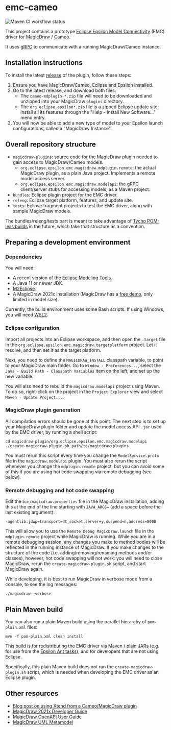 # emc-cameo

![Maven CI workflow status](https://github.com/epsilonlabs/emc-cameo/actions/workflows/maven.yml/badge.svg)

This project contains a prototype [Eclipse Epsilon Model Connectivity](https://www.eclipse.org/epsilon/doc/emc/) (EMC) driver for [MagicDraw](https://magicdraw.com) / [Cameo](https://www.3ds.com/products-services/catia/products/no-magic/cameo-enterprise-architecture/).

It uses [gRPC](https://grpc.io) to communicate with a running MagicDraw/Cameo instance.

## Installation instructions

To install the latest [release](https://github.com/epsilonlabs/emc-cameo/releases) of the plugin, follow these steps:

1. Ensure you have MagicDraw/Cameo, Eclipse and Epsilon installed.
1. Go to the latest release, and download both files:
   * The `cameo-mdplugin-*.zip` file will need to be downloaded and unzipped into your MagicDraw `plugins` directory.
   * The `org.eclipse.epsilon*.zip` file is a zipped Eclipse update site: install all its features through the "Help - Install New Software..." menu entry.
1. You will now be able to add a new type of model to your Epsilon launch configurations, called a "MagicDraw Instance".

## Overall repository structure

* `magicdraw-plugins`: source code for the MagicDraw plugin needed to gain access to MagicDraw/Cameo models.
  * `org.eclipse.epsilon.emc.magicdraw.mdplugin.remote`: the actual MagicDraw plugin, as a plain Java project. Implements a remote model access server.
  * `org.eclipse.epsilon.emc.magicdraw.modelapi`: the gRPC client/server stubs for accessing models, as a Maven project.
* `bundles`: Eclipse plugin project for the EMC driver.
* `releng`: Eclipse target platform, features, and update site.
* `tests`: Eclipse fragment projects to test the EMC driver, along with sample MagicDraw models.

The bundles/releng/tests part is meant to take advantage of [Tycho POM-less builds](https://wiki.eclipse.org/Tycho/pomless) in the future, which take that structure as a convention.

## Preparing a development environment

### Dependencies

You will need:

* A recent version of the [Eclipse Modeling Tools](https://www.eclipse.org/downloads/).
* A Java 11 or newer JDK.
* [M2Eclipse](https://www.eclipse.org/m2e/).
* A MagicDraw 2021x installation (MagicDraw has a [free demo](https://www.magicdraw.com/download/magicdraw), only limited in model size).

Currently, the build environment uses some Bash scripts.
If using Windows, you will need [WSL2](https://docs.microsoft.com/en-us/windows/wsl/install).

### Eclipse configuration

Import all projects into an Eclipse workspace, and then open the `.target` file in the `org.eclipse.epsilon.emc.magicdraw.targetplatform` project.
Let it resolve, and then set it as the target platform.

Next, you need to define the `MAGICDRAW_INSTALL` classpath variable, to point to your MagicDraw main folder.
Go to `Window - Preferences...`, select the `Java - Build Path - Classpath Variables` item on the left, and set up the new variable.

You will also need to rebuild the `magicdraw.modelapi` project using Maven.
To do so, right-click on the project in the `Project Explorer` view and select `Maven - Update Project...`.

### MagicDraw plugin generation

All compilation errors should be gone at this point.
The next step is to set up your MagicDraw plugin folder and update the model access API `.jar` used by the EMC driver, by running a shell script:

```shell
cd magicdraw-plugin/org.eclipse.epsilon.emc.magicdraw.modelapi
./create-magicdraw-plugin.sh path/to/magicdraw/plugins
```

You must rerun this script every time you change the `ModelService.proto` file in the `magicdraw.modelapi` plugin.
You must also rerun the script whenever you change the `mdplugin.remote` project, but you can avoid some of this if you are using hot code swapping via remote debugging (see below).

### Remote debugging and hot code swapping

Edit the `bin/magicdraw.properties` file in the MagicDraw installation, adding this at the end of the line starting with `JAVA_ARGS=` (add a space before the last existing argument):

```text
-agentlib:jdwp=transport=dt_socket,server=y,suspend=n,address=8000
```

This will allow you to use the `Remote Debug MagicDraw.launch` file in the `mdplugin.remote` project while MagicDraw is running.
While you are in a remote debugging session, any changes you make to method bodies will be reflected in the running instance of MagicDraw.
If you make changes to the structure of the code (i.e. adding/removing/renaming methods and/or classes), however, hot code swapping will not work: you will need to close MagicDraw, rerun the `create-magicdraw-plugin.sh` script, and start MagicDraw again.

While developing, it is best to run MagicDraw in verbose mode from a console, to see the log messages:

```shell
./magicdraw -verbose
```

## Plain Maven build

You can also run a plain Maven build using the parallel hierarchy of `pom-plain.xml` files:

```shell
mvn -f pom-plain.xml clean install
```

This build is for redistributing the EMC driver via Maven / plain JARs (e.g. for use from the [Epsilon Ant tasks](https://www.eclipse.org/epsilon/doc/workflow/)), and for developers that are not using Eclipse.

Specifically, this plain Maven build does not run the `create-magicdraw-plugin.sh` script, which is needed when developing the EMC driver as an Eclipse plugin.

## Other resources

* [Blog post on using Xtend from a Cameo/MagicDraw plugin](https://blogs.itemis.com/en/model-transformations-for-mbse-with-cameo-and-xtend)
* [MagicDraw 2021x Developer Guide](https://docs.nomagic.com/display/MD2021x/Developer+Guide)
* [MagicDraw OpenAPI User Guide](https://www.magicdraw.com/files/manuals/MagicDraw%20OpenAPI%20UserGuide.pdf)
* [MagicDraw UML Metamodel](https://docs.nomagic.com/display/MD2021x/UML+2.5.1+Meta+Model)
